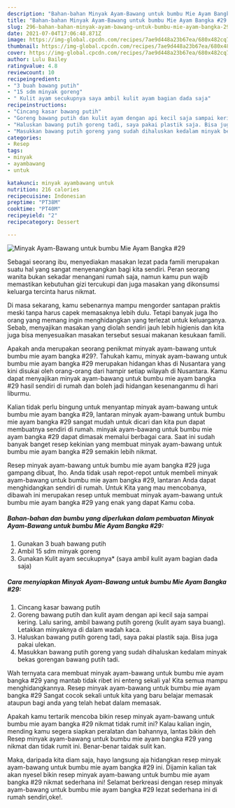 ```yaml
---
description: "Bahan-bahan Minyak Ayam-Bawang untuk bumbu Mie Ayam Bangka #29 Sederhana dan Mudah Dibuat"
title: "Bahan-bahan Minyak Ayam-Bawang untuk bumbu Mie Ayam Bangka #29 Sederhana dan Mudah Dibuat"
slug: 296-bahan-bahan-minyak-ayam-bawang-untuk-bumbu-mie-ayam-bangka-29-sederhana-dan-mudah-dibuat
date: 2021-07-04T17:06:48.871Z
image: https://img-global.cpcdn.com/recipes/7ae9d448a23b67ea/680x482cq70/minyak-ayam-bawang-untuk-bumbu-mie-ayam-bangka-29-foto-resep-utama.jpg
thumbnail: https://img-global.cpcdn.com/recipes/7ae9d448a23b67ea/680x482cq70/minyak-ayam-bawang-untuk-bumbu-mie-ayam-bangka-29-foto-resep-utama.jpg
cover: https://img-global.cpcdn.com/recipes/7ae9d448a23b67ea/680x482cq70/minyak-ayam-bawang-untuk-bumbu-mie-ayam-bangka-29-foto-resep-utama.jpg
author: Lulu Bailey
ratingvalue: 4.8
reviewcount: 10
recipeingredient:
- "3 buah bawang putih"
- "15 sdm minyak goreng"
- " Kulit ayam secukupnya saya ambil kulit ayam bagian dada saja"
recipeinstructions:
- "Cincang kasar bawang putih"
- "Goreng bawang putih dan kulit ayam dengan api kecil saja sampai kering. Lalu saring, ambil bawang putih goreng (kulit ayam saya buang). Letakkan minyaknya di dalam wadah kaca."
- "Haluskan bawang putih goreng tadi, saya pakai plastik saja. Bisa juga pakai ulekan."
- "Masukkan bawang putih goreng yang sudah dihaluskan kedalam minyak bekas gorengan bawang putih tadi."
categories:
- Resep
tags:
- minyak
- ayambawang
- untuk

katakunci: minyak ayambawang untuk 
nutrition: 216 calories
recipecuisine: Indonesian
preptime: "PT38M"
cooktime: "PT40M"
recipeyield: "2"
recipecategory: Dessert

---
```



![Minyak Ayam-Bawang untuk bumbu Mie Ayam Bangka #29](https://img-global.cpcdn.com/recipes/7ae9d448a23b67ea/680x482cq70/minyak-ayam-bawang-untuk-bumbu-mie-ayam-bangka-29-foto-resep-utama.jpg)

Sebagai seorang ibu, menyediakan masakan lezat pada famili merupakan suatu hal yang sangat menyenangkan bagi kita sendiri. Peran seorang  wanita bukan sekadar menangani rumah saja, namun kamu pun wajib memastikan kebutuhan gizi tercukupi dan juga masakan yang dikonsumsi keluarga tercinta harus nikmat.

Di masa  sekarang, kamu sebenarnya mampu mengorder santapan praktis meski tanpa harus capek memasaknya lebih dulu. Tetapi banyak juga lho orang yang memang ingin menghidangkan yang terlezat untuk keluarganya. Sebab, menyajikan masakan yang diolah sendiri jauh lebih higienis dan kita juga bisa menyesuaikan masakan tersebut sesuai makanan kesukaan famili. 



Apakah anda merupakan seorang penikmat minyak ayam-bawang untuk bumbu mie ayam bangka #29?. Tahukah kamu, minyak ayam-bawang untuk bumbu mie ayam bangka #29 merupakan hidangan khas di Nusantara yang kini disukai oleh orang-orang dari hampir setiap wilayah di Nusantara. Kamu dapat menyajikan minyak ayam-bawang untuk bumbu mie ayam bangka #29 hasil sendiri di rumah dan boleh jadi hidangan kesenanganmu di hari liburmu.

Kalian tidak perlu bingung untuk menyantap minyak ayam-bawang untuk bumbu mie ayam bangka #29, lantaran minyak ayam-bawang untuk bumbu mie ayam bangka #29 sangat mudah untuk dicari dan kita pun dapat membuatnya sendiri di rumah. minyak ayam-bawang untuk bumbu mie ayam bangka #29 dapat dimasak memalui berbagai cara. Saat ini sudah banyak banget resep kekinian yang membuat minyak ayam-bawang untuk bumbu mie ayam bangka #29 semakin lebih nikmat.

Resep minyak ayam-bawang untuk bumbu mie ayam bangka #29 juga gampang dibuat, lho. Anda tidak usah repot-repot untuk membeli minyak ayam-bawang untuk bumbu mie ayam bangka #29, lantaran Anda dapat menghidangkan sendiri di rumah. Untuk Kita yang mau mencobanya, dibawah ini merupakan resep untuk membuat minyak ayam-bawang untuk bumbu mie ayam bangka #29 yang enak yang dapat Kamu coba.

<!--inarticleads1-->

##### Bahan-bahan dan bumbu yang diperlukan dalam pembuatan Minyak Ayam-Bawang untuk bumbu Mie Ayam Bangka #29:

1. Gunakan 3 buah bawang putih
1. Ambil 15 sdm minyak goreng
1. Gunakan  Kulit ayam secukupnya* (saya ambil kulit ayam bagian dada saja)




<!--inarticleads2-->

##### Cara menyiapkan Minyak Ayam-Bawang untuk bumbu Mie Ayam Bangka #29:

1. Cincang kasar bawang putih
1. Goreng bawang putih dan kulit ayam dengan api kecil saja sampai kering. Lalu saring, ambil bawang putih goreng (kulit ayam saya buang). Letakkan minyaknya di dalam wadah kaca.
1. Haluskan bawang putih goreng tadi, saya pakai plastik saja. Bisa juga pakai ulekan.
1. Masukkan bawang putih goreng yang sudah dihaluskan kedalam minyak bekas gorengan bawang putih tadi.




Wah ternyata cara membuat minyak ayam-bawang untuk bumbu mie ayam bangka #29 yang mantab tidak ribet ini enteng sekali ya! Kita semua mampu menghidangkannya. Resep minyak ayam-bawang untuk bumbu mie ayam bangka #29 Sangat cocok sekali untuk kita yang baru belajar memasak ataupun bagi anda yang telah hebat dalam memasak.

Apakah kamu tertarik mencoba bikin resep minyak ayam-bawang untuk bumbu mie ayam bangka #29 nikmat tidak rumit ini? Kalau kalian ingin, mending kamu segera siapkan peralatan dan bahannya, lantas bikin deh Resep minyak ayam-bawang untuk bumbu mie ayam bangka #29 yang nikmat dan tidak rumit ini. Benar-benar taidak sulit kan. 

Maka, daripada kita diam saja, hayo langsung aja hidangkan resep minyak ayam-bawang untuk bumbu mie ayam bangka #29 ini. Dijamin kalian tak akan nyesel bikin resep minyak ayam-bawang untuk bumbu mie ayam bangka #29 nikmat sederhana ini! Selamat berkreasi dengan resep minyak ayam-bawang untuk bumbu mie ayam bangka #29 lezat sederhana ini di rumah sendiri,oke!.


